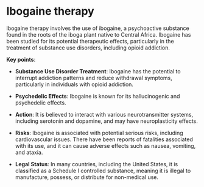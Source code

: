 <!--
source: gpt-3 + jph editing
tags: herbals treatments
-->

# Ibogaine therapy

Ibogaine therapy involves the use of ibogaine, a psychoactive substance found in the roots of the iboga plant native to Central Africa. Ibogaine has been studied for its potential therapeutic effects, particularly in the treatment of substance use disorders, including opioid addiction.

**Key points**:

* **Substance Use Disorder Treatment**: Ibogaine has the potential to interrupt addiction patterns and reduce withdrawal symptoms, particularly in individuals with opioid addiction.

* **Psychedelic Effects**: Ibogaine is known for its hallucinogenic and psychedelic effects.

* **Action**: It is believed to interact with various neurotransmitter systems, including serotonin and dopamine, and may have neuroplasticity effects.

* **Risks**:  Ibogaine is associated with potential serious risks, including cardiovascular issues. There have been reports of fatalities associated with its use, and it can cause adverse effects such as nausea, vomiting, and ataxia.

* **Legal Status**: In many countries, including the United States, it is classified as a Schedule I controlled substance, meaning it is illegal to manufacture, possess, or distribute for non-medical use.
